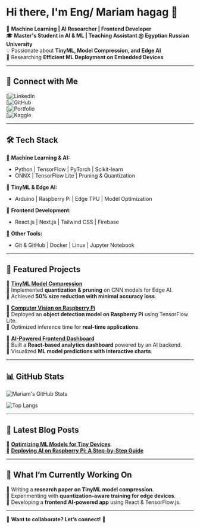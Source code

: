 # Hi there, I'm Eng/ Mariam hagag 👋  

🚀 **Machine Learning | AI Researcher | Frontend Developer**  
🎓 **Master's Student in AI & ML | Teaching Assistant @ Egyptian Russian University**  
💡 Passionate about **TinyML, Model Compression, and Edge AI**  
📌 Researching **Efficient ML Deployment on Embedded Devices**  

---

## 🔗 Connect with Me  
[![LinkedIn](https://www.linkedin.com/in/mariam-hagag-778100278/)  
[![GitHub](https://github.com/MariamHagag7/MariamHagag7)  
[![Portfolio]()  
[![Kaggle](https://www.kaggle.com/mariamhagagg)  

---

## 🛠 Tech Stack  

🔹 **Machine Learning & AI:**  
- Python | TensorFlow | PyTorch | Scikit-learn  
- ONNX | TensorFlow Lite | Pruning & Quantization  

🔹 **TinyML & Edge AI:**  
- Arduino | Raspberry Pi | Edge TPU | Model Optimization  

🔹 **Frontend Development:**  
- React.js | Next.js | Tailwind CSS | Firebase  

🔹 **Other Tools:**  
- Git & GitHub | Docker | Linux | Jupyter Notebook  

---

## 📌 Featured Projects  

🚀 **[TinyML Model Compression](https://github.com/your-username/tinyml-compression)**  
🔹 Implemented **quantization & pruning** on CNN models for Edge AI.  
🔹 Achieved **50% size reduction with minimal accuracy loss**.  

🚀 **[Computer Vision on Raspberry Pi](https://github.com/your-username/raspberry-pi-vision)**  
🔹 Deployed an **object detection model on Raspberry Pi** using TensorFlow Lite.  
🔹 Optimized inference time for **real-time applications**.  

🚀 **[AI-Powered Frontend Dashboard](https://github.com/your-username/ai-dashboard)**  
🔹 Built a **React-based analytics dashboard** powered by an AI backend.  
🔹 Visualized **ML model predictions with interactive charts**.  

---

## 📊 GitHub Stats  

![Mariam's GitHub Stats](https://github-readme-stats.vercel.app/api?username=mariamhagag7&show_icons=true&theme=tokyonight)  

![Top Langs](https://github-readme-stats.vercel.app/api/top-langs/?username=mariamhagag7&layout=compact&theme=tokyonight)



---

## 📢 Latest Blog Posts  

📌 **[Optimizing ML Models for Tiny Devices](your-blog-link.com)**  
📌 **[Deploying AI on Raspberry Pi: A Step-by-Step Guide](your-blog-link.com)**  

---

## 🎯 What I’m Currently Working On  
🔹 Writing a **research paper on TinyML model compression**.  
🔹 Experimenting with **quantization-aware training for edge devices**.  
🔹 Developing a **frontend AI-powered app** using React & TensorFlow.js.  

---

🔹 **Want to collaborate? Let’s connect!** 🚀  
